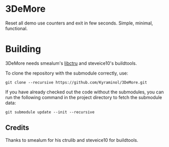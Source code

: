 # 3DeMore

Reset all demo use counters and exit in few seconds.
Simple, minimal, functional.

# Building
3DeMore needs smealum's [libctru](https://github.com/smealum/ctrulib) and steveice10's buildtools.

To clone the repository with the submodule correctly, use:

`git clone --recursive https://github.com/Kyraminol/3DeMore.git`

If you have already checked out the code without the submodules, you can run the following command in the project directory to fetch the submodule data:

`git submodule update --init --recursive`

## Credits

Thanks to smealum for his ctrulib and steveice10 for buildtools.